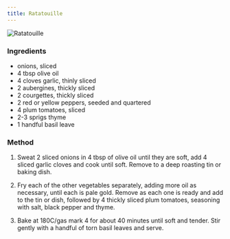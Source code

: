 ```yaml
---
title: Ratatouille
---
```


![Ratatouille](https://msb.me.uk/resources/ratatouille.jpg)

### Ingredients

* onions, sliced
* 4 tbsp olive oil
* 4 cloves garlic, thinly sliced
* 2 aubergines, thickly sliced
* 2 courgettes, thickly sliced
* 2 red or yellow peppers, seeded and quartered
* 4 plum tomatoes, sliced
* 2-3 sprigs thyme
* 1 handful basil leave

### Method

1. Sweat 2 sliced onions in 4 tbsp of olive oil until they are soft, 
add 4 sliced garlic cloves and cook until soft. 
Remove to a deep roasting tin or baking dish. 

2. Fry each of the other vegetables separately, 
adding more oil as necessary, until each is pale gold. 
Remove as each one is ready and add to the tin or dish, 
followed by 4 thickly sliced plum tomatoes, 
seasoning with salt, black pepper and thyme.

3. Bake at 180C/gas mark 4 for about 40 minutes until soft and tender. 
Stir gently with a handful of torn basil leaves and serve.

